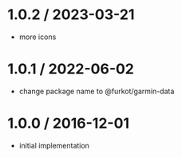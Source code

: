 
1.0.2 / 2023-03-21
==================

 * more icons

1.0.1 / 2022-06-02
==================

 * change package name to @furkot/garmin-data

1.0.0 / 2016-12-01
==================

 * initial implementation

